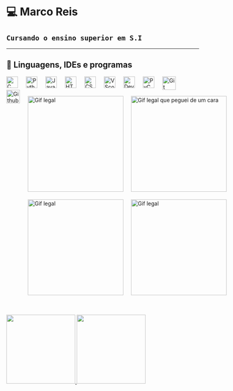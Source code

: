 # 💻 Marco Reis

## **``Cursando o ensino superior em S.I ``**
---

##  🦾 Linguagens, IDEs e programas

<img
align="left"
 alt="C"
 title="C"
 width="30px"
 style="padding-right: 18px;"  
src="https://cdn.jsdelivr.net/gh/devicons/devicon@latest/icons/c/c-plain.svg" />


<img
align="left"
 alt="Python"
 title="Python"
 width="30px"
 style="padding-right: 18px;"  
src="https://img.icons8.com/?size=100&id=13441&format=png&color=000000" />


<img
align="left"
 alt="Javascript"
 title="Javascript"
 width="30px"
 style="padding-right: 18px;"  
src="https://img.icons8.com/?size=100&id=108784&format=png&color=000000" />


<img
align="left"
 alt="HTML5"
 title="HTML5"
 width="30px"
 style="padding-right: 18px;"  
src="https://img.icons8.com/?size=100&id=20909&format=png&color=000000" />


<img
align="left"
 alt="CSS3"
 title="CSS3"
 width="30px"
 style="padding-right: 18px;"  
src="https://img.icons8.com/?size=100&id=21278&format=png&color=000000" />


<img
align="left"
 alt="VScode"
 title="VScode"
 width="30px"
 style="padding-right: 18px;"  
src="https://img.icons8.com/?size=100&id=9OGIyU8hrxW5&format=png&color=000000" />


<img
align="left"
 alt="Dev-C++"
 title="Dev-C++"
 width="30px"
 style="padding-right: 18px;"  
src="https://styles.redditmedia.com/t5_32raz/styles/communityIcon_yria07xbhfn61.png?width=256&s=4e76b1791c45a028694c6369660f5557dcd056f9" />


<img
align="left"
 alt="PyCharm"
 title="PyCharm"
 width="30px"
 style="padding-right: 18px;"  
src="https://iconlogovector.com/uploads/images/2024/04/lg-661b230991ee1-PyCharm.webp" />


<img
align="left"
 alt="Git"
 title="Git"
 width="35px"
 style="padding-right: 18px;"  
src="https://img.icons8.com/?size=100&id=20906&format=png&color=000000" />


<img
align="left"
 alt="Github"
 title="Github"
 width="35px"
 style="padding-right: 18px;"  
src="https://img.icons8.com/?size=100&id=3tC9EQumUAuq&format=png&color=000000" />

<br/>
<br/>
<br/>

<div style="display: flex; justify-content: space-between; align-items: flex-start; gap: 20px;">
  <div style="display: flex; flex-direction: column; gap: 20px;">
    <img alt="Gif legal" title="Gif legal" width="250px" src="https://c.tenor.com/GfSX-u7VGM4AAAAC/coding.gif" />
    <img alt="Gif legal" title="Gif legal" width="250px" src="https://user-images.githubusercontent.com/51194584/258857674-a1827d5b-af82-45b7-947e-3382f2431c75.gif" />
  </div>

  <div style="display: flex; flex-direction: column; gap: 20px;">
    <img alt="Gif legal que peguei de um cara" title="Gif legal que peguei de um cara" width="250px" src="https://media0.giphy.com/media/v1.Y2lkPTc5MGI3NjExazRqaHB0cmRiZGxzazJ5YWNlZ3Q5NDg5dDVtMThiYjNpZXc3eDFmdSZlcD12MV9pbnRlcm5hbF9naWZfYnlfaWQmY3Q9Zw/137EaR4vAOCn1S/giphy.gif" />
    <img alt="Gif legal" title="Gif legal" width="250px" src="https://i.redd.it/n8agw6z2smyb1.gif" />
  </div>
</div>

<br/>
<br/>
<br/>

<div>
   <a href="https://www.linkedin.com/in/marco-antonio-reis-189199355/">
   <img height="180em" src="https://github-readme-stats.vercel.app/api?username=Goncalves216&show_icons=true&theme=dracula&include_all_commits=true"/>
   <img height="180em" src="https://github-readme-stats.vercel.app/api/top-langs/?username=Goncalves216&theme=dracula&layout=compact&custom_tittle=Tecnologias&langs_count=7"/>
</div>

